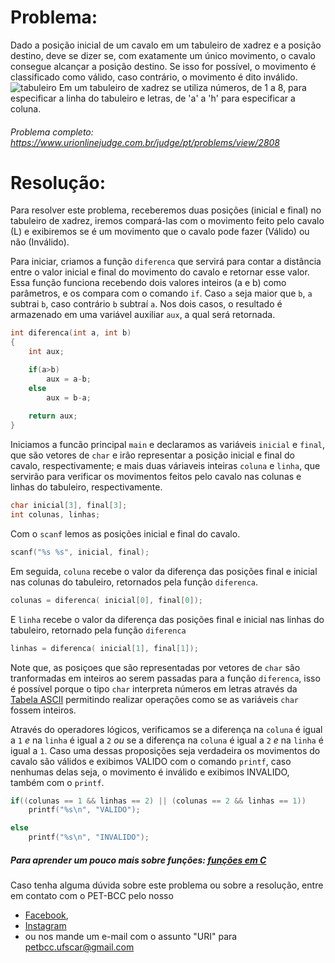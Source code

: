 # Problema:

Dado a posição inicial de um cavalo em um tabuleiro de xadrez e a posição destino, deve se dizer se, com exatamente um único movimento, o cavalo consegue alcançar a posição destino. Se isso for possível, o movimento é classificado como válido, caso contrário, o movimento é dito inválido.
![tabuleiro](https://resources.urionlinejudge.com.br/gallery/images/contests/UOJ_360_M.png)
Em um tabuleiro de xadrez se utiliza números, de 1 a 8, para especificar a linha do tabuleiro e letras, de 'a' a 'h' para especificar a coluna.

###### Problema completo: https://www.urionlinejudge.com.br/judge/pt/problems/view/2808

# Resolução:

Para resolver este problema, receberemos duas posições (inicial e final) no tabuleiro de xadrez, iremos compará-las com o movimento feito pelo cavalo (L) e exibiremos se é um movimento que o cavalo pode fazer (Válido) ou não (Inválido).

Para iniciar, criamos a função `diferenca` que servirá para contar a distância entre o valor inicial e final do movimento do cavalo e retornar esse valor. Essa função funciona recebendo dois valores inteiros (a e b) como parâmetros, e os compara com o comando `if`. Caso `a` seja maior que `b`, `a` subtrai `b`, caso contrário `b` subtraí `a`. Nos dois casos, o resultado é armazenado em uma variável auxiliar `aux`, a qual será retornada.
```c
int diferenca(int a, int b)
{
	int aux;

	if(a>b)
		aux = a-b;
	else
		aux = b-a;
	
    return aux;
}
```

Iniciamos a funcão principal `main` e declaramos as variáveis `inicial` e `final`, que são vetores de `char` e irão representar a posição inicial e final do cavalo, respectivamente; e mais duas váriaveis inteiras `coluna` e `linha`, que servirão para verificar os movimentos feitos pelo cavalo nas colunas e linhas do tabuleiro, respectivamente.
```c
char inicial[3], final[3];
int colunas, linhas;
```

Com o `scanf` lemos as posições inicial e final do cavalo.
```c
scanf("%s %s", inicial, final);
```

Em seguida, `coluna` recebe o valor da diferença das posições final e inicial nas colunas do tabuleiro, retornados pela função `diferenca`.
```c
colunas = diferenca( inicial[0], final[0]);
```

E `linha` recebe o valor da diferença das posições final e inicial nas linhas do tabuleiro, retornado pela função `diferenca`
```c
linhas = diferenca( inicial[1], final[1]);
```
Note que, as posiçoes que são representadas por vetores de `char` são tranformadas em inteiros ao serem passadas para a função `diferenca`, isso é possível porque o tipo `char` interpreta números em letras através da [Tabela ASCII](https://www.tecmundo.com.br/imagem/1518-o-que-e-codigo-ascii.htm) permitindo realizar operações como se as variáveis `char` fossem inteiros. 

Através do operadores lógicos, verificamos se a diferença na `coluna` é igual a `1` *e* na `linha` é igual a `2` *ou* se a diferença na `coluna` é igual a `2` *e* na `linha` é igual a `1`. Caso uma dessas proposições seja verdadeira os movimentos do cavalo são válidos e exibimos VALIDO com o comando `printf`, caso nenhumas delas seja, o movimento é inválido e exibimos INVALIDO, também com o `printf`.
```c
if((colunas == 1 && linhas == 2) || (colunas == 2 && linhas == 1))
    printf("%s\n", "VALIDO");

else 
    printf("%s\n", "INVALIDO");
```

##### Para aprender um pouco mais sobre funções: [funções em C](http://linguagemc.com.br/funcoes-em-c/)

Caso tenha alguma dúvida sobre este problema ou sobre a resolução, entre em contato com o PET-BCC pelo nosso
 * [Facebook](https://www.facebook.com/petbcc/),
 * [Instagram](https://www.instagram.com/petbcc.ufscar/)
 * ou nos mande um e-mail com o assunto "URI" para  petbcc.ufscar@gmail.com